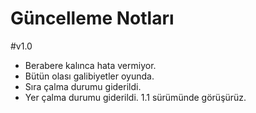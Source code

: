 # Güncelleme Notları



#v1.0
- Berabere kalınca hata vermiyor.
- Bütün olası galibiyetler oyunda.
- Sıra çalma durumu giderildi.
- Yer çalma durumu giderildi.
                              1.1 sürümünde görüşürüz.
